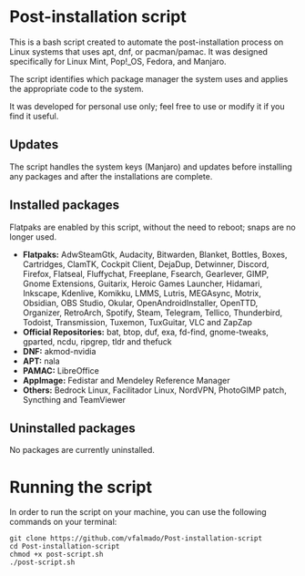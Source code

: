 # Post-installation script

This is a bash script created to automate the post-installation process on Linux systems that uses apt, dnf, or pacman/pamac. It was designed specifically for Linux Mint, Pop!_OS, Fedora, and Manjaro.

The script identifies which package manager the system uses and applies the appropriate code to the system.

It was developed for personal use only; feel free to use or modify it if you find it useful.

## Updates
The script handles the system keys (Manjaro) and updates before installing any packages and after the installations are complete.

## Installed packages
Flatpaks are enabled by this script, without the need to reboot; snaps are no longer used.
* **Flatpaks:** AdwSteamGtk, Audacity, Bitwarden, Blanket, Bottles, Boxes, Cartridges, ClamTK, Cockpit Client, DejaDup, Detwinner, Discord, Firefox, Flatseal, Fluffychat, Freeplane, Fsearch, Gearlever, GIMP, Gnome Extensions, Guitarix, Heroic Games Launcher, Hidamari, Inkscape, Kdenlive, Komikku, LMMS, Lutris, MEGAsync, Motrix, Obsidian, OBS Studio, Okular, OpenAndroidInstaller, OpenTTD, Organizer, RetroArch, Spotify, Steam, Telegram, Tellico, Thunderbird, Todoist, Transmission, Tuxemon, TuxGuitar, VLC and ZapZap
* **Official Repositories:** bat, btop, duf, exa, fd-find, gnome-tweaks, gparted, ncdu, ripgrep, tldr and thefuck
* **DNF:** akmod-nvidia
* **APT:** nala
* **PAMAC:** LibreOffice
* **AppImage:** Fedistar and Mendeley Reference Manager
* **Others:** Bedrock Linux, Facilitador Linux, NordVPN, PhotoGIMP patch, Syncthing and TeamViewer

## Uninstalled packages
No packages are currently uninstalled.

# Running the script

In order to run the script on your machine, you can use the following commands on your terminal:

    git clone https://github.com/vfalmado/Post-installation-script
    cd Post-installation-script
    chmod +x post-script.sh
    ./post-script.sh
